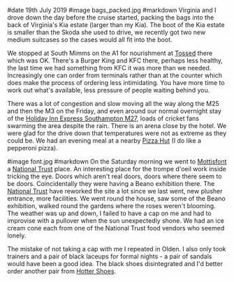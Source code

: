 #date 19th July 2019
#image bags_packed.jpg
#markdown
Virginia and I drove down the day before the cruise started, packing
the bags into the back of Virginia's Kia estate (larger than my Kia). The
boot of the Kia estate is smaller than the Skoda she used to drive, we
recently got two new medium suitcases so the cases would all fit into the boot.

We stopped at South Mimms on the A1 for nourishment at [Tossed](https://tosseduk.com/)
there which was OK. There's a Burger King and KFC there, perhaps less
healthy, the last time we had something from KFC it was more than we needed.
Increasingly one can order
from terminals rather than at the counter which does make the process
of ordering less intimidating. You have more time to work out what's
available, less pressure of people waiting behind you.

There was a lot of congestion and slow moving all the way along the M25
and then the M3 on the Friday, and even around our normal overnight stay of
the [Holiday Inn Express Southampton M27](https://www.ihg.com/holidayinnexpress/hotels/us/en/southampton/soabr/hoteldetail), loads of cricket fans swarming the area
despite the rain. There is an arena close by the hotel.
We were glad for the drive down that temperatures were not as extreme as
they could be.
We had an evening meal at a nearby [Pizza Hut](https://www.pizzahut.co.uk/)
(I do like a pepperoni pizza).

#image font.jpg
#markdown
On the Saturday morning we went to [Mottisfont](https://www.nationaltrust.org.uk/mottisfont) a [National Trust](https://www.nationaltrust.org.uk/) place.
An interesting place for the trompe d'oeil work inside tricking the eye.
Doors which aren't real doors, doors where there seem to be doors.
Coincidentally they were having a Beano exhibition there. The [National Trust](https://www.nationaltrust.org.uk/)
have reworked the site a lot since we last went, new plusher entrance, more
facilities. We went round the house, saw some
of the Beano exhibition, walked round the gardens where the roses weren't blooming. The
weather was up and down, I failed to have a cap on me and had to improvise with a
pullover when the sun unexpectedly shone. We had an ice cream cone each from
one of the National Trust food vendors who seemed lonely.

The mistake of not taking a cap with me I repeated in Olden. I also
only took trainers and a pair of black laceups for formal nights - a pair of
sandals would have been a good idea. The black shoes disintegrated and
I'd better order another pair from [Hotter Shoes](https://www.hotter.com/).
